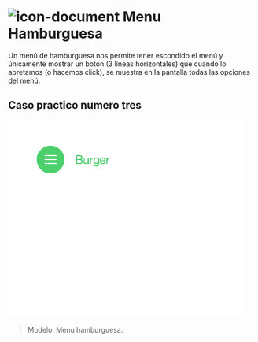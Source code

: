 # ![icon-document](https://github.com/Gloper98/menu-hamburguesa/raw/master/assets/images/document-icon.png "document") Menu Hamburguesa
Un menú de hamburguesa nos permite tener escondido el menú y únicamente mostrar un botón (3 líneas horizontales) que cuando lo apretamos (o hacemos click), se muestra en la pantalla todas las opciones del menú.

## Caso practico numero tres


![burguer-menu](https://github.com/Gloper98/menu-hamburguesa/raw/master/assets/images/burguer.gif "burguer-menu")
>Modelo: Menu hamburguesa.